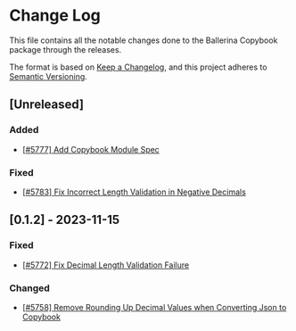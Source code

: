 # Change Log

This file contains all the notable changes done to the Ballerina Copybook package through the releases.

The format is based on [Keep a Changelog](https://keepachangelog.com/en/1.0.0/), and this project adheres to [Semantic Versioning](https://semver.org/spec/v2.0.0.html).

## [Unreleased]

### Added
- [[#5777] Add Copybook Module Spec](https://github.com/ballerina-platform/ballerina-library/issues/5777)

### Fixed
- [[#5783] Fix Incorrect Length Validation in Negative Decimals](https://github.com/ballerina-platform/ballerina-library/issues/5783)

## [0.1.2] - 2023-11-15

### Fixed
- [[#5772] Fix Decimal Length Validation Failure](https://github.com/ballerina-platform/ballerina-library/issues/5772)

### Changed
- [[#5758] Remove Rounding Up Decimal Values when Converting Json to Copybook](https://github.com/ballerina-platform/ballerina-library/issues/5758)
